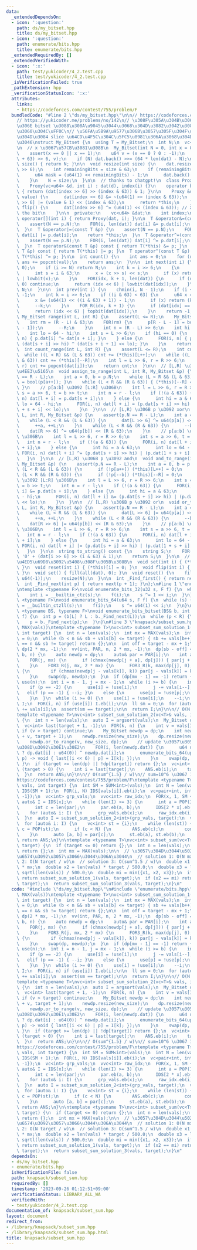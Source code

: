 ```yaml
---
data:
  _extendedDependsOn:
  - icon: ':question:'
    path: ds/my_bitset.hpp
    title: ds/my_bitset.hpp
  - icon: ':question:'
    path: enumerate/bits.hpp
    title: enumerate/bits.hpp
  _extendedRequiredBy: []
  _extendedVerifiedWith:
  - icon: ':x:'
    path: test/yukicoder/4_2.test.cpp
    title: test/yukicoder/4_2.test.cpp
  _isVerificationFailed: true
  _pathExtension: hpp
  _verificationStatusIcon: ':x:'
  attributes:
    links:
    - https://codeforces.com/contest/755/problem/F
  bundledCode: "#line 2 \"ds/my_bitset.hpp\"\n\n// https://codeforces.com/contest/914/problem/F\n\
    // https://yukicoder.me/problems/no/142\n// \u308F\u305A\u304B\u306B\u666E\u901A\
    \u306E bitset \u3088\u308A\u9045\u3044\u3068\u304D\u3082\u3042\u308B\u3088\u3046\
    \u3060\u304C\uFF0C\n// \u56FA\u5B9A\u9577\u306B\u3057\u305F\u304F\u306A\u3044\u3068\
    \u304D\u3084 slice \u64CD\u4F5C\u304C\u5FC5\u8981\u306A\u3068\u304D\u306B\u4F7F\
    \u3046\nstruct My_Bitset {\n  using T = My_Bitset;\n  int N;\n  vc<u64> dat;\n\
    \n  // x \u3067\u57CB\u3081\u308B\n  My_Bitset(int N = 0, int x = 0) : N(N) {\n\
    \    assert(x == 0 || x == 1);\n    u64 v = (x == 0 ? 0 : -1);\n    dat.assign((N\
    \ + 63) >> 6, v);\n    if (N) dat.back() >>= (64 * len(dat) - N);\n  }\n\n  int\
    \ size() { return N; }\n\n  void resize(int size) {\n    dat.resize((size + 63)\
    \ >> 6);\n    int remainingBits = size & 63;\n    if (remainingBits != 0) {\n\
    \      u64 mask = (u64(1) << remainingBits) - 1;\n      dat.back() &= mask;\n\
    \    }\n    N = size;\n  }\n\n  // thanks to chatgpt!\n  class Proxy {\n  public:\n\
    \    Proxy(vc<u64> &d, int i) : dat(d), index(i) {}\n    operator bool() const\
    \ { return (dat[index >> 6] >> (index & 63)) & 1; }\n\n    Proxy &operator=(u64\
    \ value) {\n      dat[index >> 6] &= ~(u64(1) << (index & 63));\n      dat[index\
    \ >> 6] |= (value & 1) << (index & 63);\n      return *this;\n    }\n    void\
    \ flip() {\n      dat[index >> 6] ^= (u64(1) << (index & 63)); // XOR to flip\
    \ the bit\n    }\n\n  private:\n    vc<u64> &dat;\n    int index;\n  };\n\n  Proxy\
    \ operator[](int i) { return Proxy(dat, i); }\n\n  T &operator&=(const T &p) {\n\
    \    assert(N == p.N);\n    FOR(i, len(dat)) dat[i] &= p.dat[i];\n    return *this;\n\
    \  }\n  T &operator|=(const T &p) {\n    assert(N == p.N);\n    FOR(i, len(dat))\
    \ dat[i] |= p.dat[i];\n    return *this;\n  }\n  T &operator^=(const T &p) {\n\
    \    assert(N == p.N);\n    FOR(i, len(dat)) dat[i] ^= p.dat[i];\n    return *this;\n\
    \  }\n  T operator&(const T &p) const { return T(*this) &= p; }\n  T operator|(const\
    \ T &p) const { return T(*this) |= p; }\n  T operator^(const T &p) const { return\
    \ T(*this) ^= p; }\n\n  int count() {\n    int ans = 0;\n    for (u64 val: dat)\
    \ ans += popcnt(val);\n    return ans;\n  }\n\n  int next(int i) {\n    chmax(i,\
    \ 0);\n    if (i >= N) return N;\n    int k = i >> 6;\n    {\n      u64 x = dat[k];\n\
    \      int s = i & 63;\n      x = (x >> s) << s;\n      if (x) return (k << 6)\
    \ | lowbit(x);\n    }\n    FOR(idx, k + 1, len(dat)) {\n      if (dat[idx] ==\
    \ 0) continue;\n      return (idx << 6) | lowbit(dat[idx]);\n    }\n    return\
    \ N;\n  }\n\n  int prev(int i) {\n    chmin(i, N - 1);\n    if (i <= -1) return\
    \ -1;\n    int k = i >> 6;\n    if ((i & 63) < 63) {\n      u64 x = dat[k];\n\
    \      x &= (u64(1) << ((i & 63) + 1)) - 1;\n      if (x) return (k << 6) | topbit(x);\n\
    \      --k;\n    }\n    FOR_R(idx, k + 1) {\n      if (dat[idx] == 0) continue;\n\
    \      return (idx << 6) | topbit(dat[idx]);\n    }\n    return -1;\n  }\n\n \
    \ My_Bitset range(int L, int R) {\n    assert(L <= R);\n    My_Bitset p(R - L);\n\
    \    int rm = (R - L) & 63;\n    FOR(rm) {\n      p[R - L - 1] = bool((*this)[R\
    \ - 1]);\n      --R;\n    }\n    int n = (R - L) >> 6;\n    int hi = L & 63;\n\
    \    int lo = 64 - hi;\n    int s = L >> 6;\n    if (hi == 0) {\n      FOR(i,\
    \ n) { p.dat[i] ^= dat[s + i]; }\n    } else {\n      FOR(i, n) { p.dat[i] ^=\
    \ (dat[s + i] >> hi) ^ (dat[s + i + 1] << lo); }\n    }\n    return p;\n  }\n\n\
    \  int count_range(int L, int R) {\n    assert(L <= R);\n    int cnt = 0;\n  \
    \  while ((L < R) && (L & 63)) cnt += (*this)[L++];\n    while ((L < R) && (R\
    \ & 63)) cnt += (*this)[--R];\n    int l = L >> 6, r = R >> 6;\n    FOR(i, l,\
    \ r) cnt += popcnt(dat[i]);\n    return cnt;\n  }\n\n  // [L,R) \u306B p \u3092\
    \u4EE3\u5165\n  void assign_to_range(int L, int R, My_Bitset &p) {\n    assert(p.N\
    \ == R - L);\n    int a = 0, b = p.N;\n    while (L < R && (L & 63)) { (*this)[L++]\
    \ = bool(p[a++]); }\n    while (L < R && (R & 63)) { (*this)[--R] = bool(p[--b]);\
    \ }\n    // p[a:b] \u3092 [L:R] \u306B\n    int l = L >> 6, r = R >> 6;\n    int\
    \ s = a >> 6, t = b >> t;\n    int n = r - l;\n    if (!(a & 63)) {\n      FOR(i,\
    \ n) dat[l + i] = p.dat[s + i];\n    } else {\n      int hi = a & 63;\n      int\
    \ lo = 64 - hi;\n      FOR(i, n) dat[l + i] = (p.dat[s + i] >> hi) | (p.dat[1\
    \ + s + i] << lo);\n    }\n  }\n\n  // [L,R) \u306B p \u3092 xor\n  void xor_to_range(int\
    \ L, int R, My_Bitset &p) {\n    assert(p.N == R - L);\n    int a = 0, b = p.N;\n\
    \    while (L < R && (L & 63)) {\n      dat[L >> 6] ^= u64(p[a]) << (L & 63);\n\
    \      ++a, ++L;\n    }\n    while (L < R && (R & 63)) {\n      --b, --R;\n  \
    \    dat[R >> 6] ^= u64(p[b]) << (R & 63);\n    }\n    // p[a:b] \u3092 [L:R]\
    \ \u306B\n    int l = L >> 6, r = R >> 6;\n    int s = a >> 6, t = b >> t;\n \
    \   int n = r - l;\n    if (!(a & 63)) {\n      FOR(i, n) dat[l + i] ^= p.dat[s\
    \ + i];\n    } else {\n      int hi = a & 63;\n      int lo = 64 - hi;\n     \
    \ FOR(i, n) dat[l + i] ^= (p.dat[s + i] >> hi) | (p.dat[1 + s + i] << lo);\n \
    \   }\n  }\n\n  // [L,R) \u306B p \u3092 and\n  void and_to_range(int L, int R,\
    \ My_Bitset &p) {\n    assert(p.N == R - L);\n    int a = 0, b = p.N;\n    while\
    \ (L < R && (L & 63)) {\n      if (!p[a++]) (*this)[L++] = 0;\n    }\n    while\
    \ (L < R && (R & 63)) {\n      if (!p[--b]) (*this)[--R] = 0;\n    }\n    // p[a:b]\
    \ \u3092 [L:R] \u306B\n    int l = L >> 6, r = R >> 6;\n    int s = a >> 6, t\
    \ = b >> t;\n    int n = r - l;\n    if (!(a & 63)) {\n      FOR(i, n) dat[l +\
    \ i] &= p.dat[s + i];\n    } else {\n      int hi = a & 63;\n      int lo = 64\
    \ - hi;\n      FOR(i, n) dat[l + i] &= (p.dat[s + i] >> hi) | (p.dat[1 + s + i]\
    \ << lo);\n    }\n  }\n\n  // [L,R) \u306B p \u3092 or\n  void or_to_range(int\
    \ L, int R, My_Bitset &p) {\n    assert(p.N == R - L);\n    int a = 0, b = p.N;\n\
    \    while (L < R && (L & 63)) {\n      dat[L >> 6] |= u64(p[a]) << (L & 63);\n\
    \      ++a, ++L;\n    }\n    while (L < R && (R & 63)) {\n      --b, --R;\n  \
    \    dat[R >> 6] |= u64(p[b]) << (R & 63);\n    }\n    // p[a:b] \u3092 [L:R]\
    \ \u306B\n    int l = L >> 6, r = R >> 6;\n    int s = a >> 6, t = b >> t;\n \
    \   int n = r - l;\n    if (!(a & 63)) {\n      FOR(i, n) dat[l + i] |= p.dat[s\
    \ + i];\n    } else {\n      int hi = a & 63;\n      int lo = 64 - hi;\n     \
    \ FOR(i, n) dat[l + i] |= (p.dat[s + i] >> hi) | (p.dat[1 + s + i] << lo);\n \
    \   }\n  }\n\n  string to_string() const {\n    string S;\n    FOR(i, N) S +=\
    \ '0' + (dat[i >> 6] >> (i & 63) & 1);\n    return S;\n  }\n\n  // bitset \u306B\
    \u4ED5\u69D8\u3092\u5408\u308F\u305B\u308B\n  void set(int i) { (*this)[i] = 1;\
    \ }\n  void reset(int i) { (*this)[i] = 0; }\n  void flip(int i) { (*this)[i].flip();\
    \ }\n  void set() { fill(all(dat), 0); }\n  void reset() {\n    fill(all(dat),\
    \ u64(-1));\n    resize(N);\n  }\n\n  int _Find_first() { return next(0); }\n\
    \  int _Find_next(int p) { return next(p + 1); }\n};\n#line 1 \"enumerate/bits.hpp\"\
    \ntemplate <typename F>\nvoid enumerate_bits_32(u32 s, F f) {\n  while (s) {\n\
    \    int i = __builtin_ctz(s);\n    f(i);\n    s ^= 1 << i;\n  }\n}\n\ntemplate\
    \ <typename F>\nvoid enumerate_bits_64(u64 s, F f) {\n  while (s) {\n    int i\
    \ = __builtin_ctzll(s);\n    f(i);\n    s ^= u64(1) << i;\n  }\n}\n\ntemplate\
    \ <typename BS, typename F>\nvoid enumerate_bits_bitset(BS& b, int L, int R, F\
    \ f) {\n  int p = (b[L] ? L : b._Find_next(L));\n  while (p < R) {\n    f(p);\n\
    \    p = b._Find_next(p);\n  }\n}\n#line 3 \"knapsack/subset_sum.hpp\"\n\n// O(N\
    \ MAX(vals))\ntemplate <typename T>\nvc<int> subset_sum_solution_1(vc<T>& vals,\
    \ int target) {\n  int n = len(vals);\n  int mx = MAX(vals);\n  int b = 0, sb\
    \ = 0;\n  while (b < n && sb + vals[b] <= target) { sb += vals[b++]; }\n  if (b\
    \ == n && sb != target) return {};\n\n  int off = target - mx + 1;\n  vc<int>\
    \ dp(2 * mx, -1);\n  vv(int, PAR, n, 2 * mx, -1);\n  dp[sb - off] = b;\n  FOR3(i,\
    \ b, n) {\n    auto newdp = dp;\n    auto& par = PAR[i];\n    int a = vals[i];\n\
    \    FOR(j, mx) {\n      if (chmax(newdp[j + a], dp[j])) { par[j + a] = -2; }\n\
    \    }\n    FOR3_R(j, mx, 2 * mx) {\n      FOR3_R(k, max(dp[j], 0), newdp[j])\
    \ {\n        if (chmax(newdp[j - vals[k]], k)) par[j - vals[k]] = k;\n      }\n\
    \    }\n    swap(dp, newdp);\n  }\n  if (dp[mx - 1] == -1) return {};\n  vc<bool>\
    \ use(n);\n  int i = n - 1, j = mx - 1;\n  while (i >= b) {\n    int p = PAR[i][j];\n\
    \    if (p == -2) {\n      use[i] = !use[i];\n      j -= vals[i--];\n    }\n \
    \   elif (p == -1) { --i; }\n    else {\n      use[p] = !use[p];\n      j += vals[p];\n\
    \    }\n  }\n  while (i >= 0) {\n    use[i] = !use[i];\n    --i;\n  }\n  vc<int>\
    \ I;\n  FOR(i, n) if (use[i]) I.eb(i);\n\n  ll sm = 0;\n  for (auto&& i: I) sm\
    \ += vals[i];\n  assert(sm == target);\n\n  return I;\n}\n\n// O(N target / w)\n\
    template <typename T>\nvc<int> subset_sum_solution_2(vc<T>& vals, int target)\
    \ {\n  int n = len(vals);\n  auto I = argsort(vals);\n  My_Bitset dp(1, 1);\n\
    \  vc<int> last(target + 1, -1);\n  FOR(k, n) {\n    int v = vals[I[k]];\n   \
    \ if (v > target) continue;\n    My_Bitset newdp = dp;\n    int new_size = min<int>(len(dp)\
    \ + v, target + 1);\n    newdp.resize(new_size);\n    dp.resize(new_size - v);\n\
    \    newdp.or_to_range(v, new_size, dp);\n    // update \u3057\u305F\u3068\u3053\
    \u308D\u3092\u30E1\u30E2\n    FOR(i, len(newdp.dat)) {\n      u64 upd = (i < len(dp.dat)\
    \ ? dp.dat[i] : u64(0)) ^ newdp.dat[i];\n      enumerate_bits_64(upd, [&](int\
    \ p) -> void { last[(i << 6) | p] = I[k]; });\n    }\n    swap(dp, newdp);\n \
    \ }\n  if (target >= len(dp) || !dp[target]) return {};\n  vc<int> ANS;\n  while\
    \ (target > 0) {\n    int i = last[target];\n    ANS.eb(i);\n    target -= vals[i];\n\
    \  }\n  return ANS;\n}\n\n// O(sum^{1.5} / w)\n// sum=10^6 \u3067 150ms\uFF1A\
    https://codeforces.com/contest/755/problem/F\ntemplate <typename T>\nvc<int> subset_sum_solution_3(vc<T>&\
    \ vals, int target) {\n  int SM = SUM<int>(vals);\n  int N = len(vals);\n  vvc<int>\
    \ IDS(SM + 1);\n  FOR(i, N) IDS[vals[i]].eb(i);\n  vc<pair<int, int>> par(N, {-1,\
    \ -1});\n  vc<int> grp_vals;\n  vvc<int> raw_idx;\n  FOR(x, 1, SM + 1) {\n   \
    \ auto& I = IDS[x];\n    while (len(I) >= 3) {\n      int a = POP(I), b = POP(I);\n\
    \      int c = len(par);\n      par.eb(a, b);\n      IDS[2 * x].eb(c);\n    }\n\
    \    for (auto& i: I) {\n      grp_vals.eb(x);\n      raw_idx.eb(i);\n    }\n\
    \  }\n  auto I = subset_sum_solution_2<int>(grp_vals, target);\n  vc<int> ANS;\n\
    \  for (auto& i: I) {\n    vc<int> st = {i};\n    while (len(st)) {\n      auto\
    \ c = POP(st);\n      if (c < N) {\n        ANS.eb(c);\n        continue;\n  \
    \    }\n      auto [a, b] = par[c];\n      st.eb(a), st.eb(b);\n    }\n  }\n \
    \ return ANS;\n}\n\ntemplate <typename T>\nvc<int> subset_sum(vc<T>& vals, int\
    \ target) {\n  if (target <= 0) return {};\n  int n = len(vals);\n  if (n == 0)\
    \ return {};\n  int mx = MAX(vals);\n\n  // \u3057\u304D\u3044\u5024\u306E\u8ABF\
    \u6574\u3092\u3057\u3066\u3044\u306A\u3044\n  // solution 1: O(N mx))\n  // solution\
    \ 2: O(N target / w)\n  // solution 3: O(sum^1.5 / w)\n  double x1 = len(vals)\
    \ * mx;\n  double x2 = len(vals) * target / 500.0;\n  double x3 = len(vals) *\
    \ sqrtl(len(vals)) / 500.0;\n  double mi = min({x1, x2, x3});\n  if (x1 == mi)\
    \ return subset_sum_solution_1(vals, target);\n  if (x2 == mi) return subset_sum_solution_2(vals,\
    \ target);\n  return subset_sum_solution_3(vals, target);\n}\n"
  code: "#include \"ds/my_bitset.hpp\"\n#include \"enumerate/bits.hpp\"\n\n// O(N\
    \ MAX(vals))\ntemplate <typename T>\nvc<int> subset_sum_solution_1(vc<T>& vals,\
    \ int target) {\n  int n = len(vals);\n  int mx = MAX(vals);\n  int b = 0, sb\
    \ = 0;\n  while (b < n && sb + vals[b] <= target) { sb += vals[b++]; }\n  if (b\
    \ == n && sb != target) return {};\n\n  int off = target - mx + 1;\n  vc<int>\
    \ dp(2 * mx, -1);\n  vv(int, PAR, n, 2 * mx, -1);\n  dp[sb - off] = b;\n  FOR3(i,\
    \ b, n) {\n    auto newdp = dp;\n    auto& par = PAR[i];\n    int a = vals[i];\n\
    \    FOR(j, mx) {\n      if (chmax(newdp[j + a], dp[j])) { par[j + a] = -2; }\n\
    \    }\n    FOR3_R(j, mx, 2 * mx) {\n      FOR3_R(k, max(dp[j], 0), newdp[j])\
    \ {\n        if (chmax(newdp[j - vals[k]], k)) par[j - vals[k]] = k;\n      }\n\
    \    }\n    swap(dp, newdp);\n  }\n  if (dp[mx - 1] == -1) return {};\n  vc<bool>\
    \ use(n);\n  int i = n - 1, j = mx - 1;\n  while (i >= b) {\n    int p = PAR[i][j];\n\
    \    if (p == -2) {\n      use[i] = !use[i];\n      j -= vals[i--];\n    }\n \
    \   elif (p == -1) { --i; }\n    else {\n      use[p] = !use[p];\n      j += vals[p];\n\
    \    }\n  }\n  while (i >= 0) {\n    use[i] = !use[i];\n    --i;\n  }\n  vc<int>\
    \ I;\n  FOR(i, n) if (use[i]) I.eb(i);\n\n  ll sm = 0;\n  for (auto&& i: I) sm\
    \ += vals[i];\n  assert(sm == target);\n\n  return I;\n}\n\n// O(N target / w)\n\
    template <typename T>\nvc<int> subset_sum_solution_2(vc<T>& vals, int target)\
    \ {\n  int n = len(vals);\n  auto I = argsort(vals);\n  My_Bitset dp(1, 1);\n\
    \  vc<int> last(target + 1, -1);\n  FOR(k, n) {\n    int v = vals[I[k]];\n   \
    \ if (v > target) continue;\n    My_Bitset newdp = dp;\n    int new_size = min<int>(len(dp)\
    \ + v, target + 1);\n    newdp.resize(new_size);\n    dp.resize(new_size - v);\n\
    \    newdp.or_to_range(v, new_size, dp);\n    // update \u3057\u305F\u3068\u3053\
    \u308D\u3092\u30E1\u30E2\n    FOR(i, len(newdp.dat)) {\n      u64 upd = (i < len(dp.dat)\
    \ ? dp.dat[i] : u64(0)) ^ newdp.dat[i];\n      enumerate_bits_64(upd, [&](int\
    \ p) -> void { last[(i << 6) | p] = I[k]; });\n    }\n    swap(dp, newdp);\n \
    \ }\n  if (target >= len(dp) || !dp[target]) return {};\n  vc<int> ANS;\n  while\
    \ (target > 0) {\n    int i = last[target];\n    ANS.eb(i);\n    target -= vals[i];\n\
    \  }\n  return ANS;\n}\n\n// O(sum^{1.5} / w)\n// sum=10^6 \u3067 150ms\uFF1A\
    https://codeforces.com/contest/755/problem/F\ntemplate <typename T>\nvc<int> subset_sum_solution_3(vc<T>&\
    \ vals, int target) {\n  int SM = SUM<int>(vals);\n  int N = len(vals);\n  vvc<int>\
    \ IDS(SM + 1);\n  FOR(i, N) IDS[vals[i]].eb(i);\n  vc<pair<int, int>> par(N, {-1,\
    \ -1});\n  vc<int> grp_vals;\n  vvc<int> raw_idx;\n  FOR(x, 1, SM + 1) {\n   \
    \ auto& I = IDS[x];\n    while (len(I) >= 3) {\n      int a = POP(I), b = POP(I);\n\
    \      int c = len(par);\n      par.eb(a, b);\n      IDS[2 * x].eb(c);\n    }\n\
    \    for (auto& i: I) {\n      grp_vals.eb(x);\n      raw_idx.eb(i);\n    }\n\
    \  }\n  auto I = subset_sum_solution_2<int>(grp_vals, target);\n  vc<int> ANS;\n\
    \  for (auto& i: I) {\n    vc<int> st = {i};\n    while (len(st)) {\n      auto\
    \ c = POP(st);\n      if (c < N) {\n        ANS.eb(c);\n        continue;\n  \
    \    }\n      auto [a, b] = par[c];\n      st.eb(a), st.eb(b);\n    }\n  }\n \
    \ return ANS;\n}\n\ntemplate <typename T>\nvc<int> subset_sum(vc<T>& vals, int\
    \ target) {\n  if (target <= 0) return {};\n  int n = len(vals);\n  if (n == 0)\
    \ return {};\n  int mx = MAX(vals);\n\n  // \u3057\u304D\u3044\u5024\u306E\u8ABF\
    \u6574\u3092\u3057\u3066\u3044\u306A\u3044\n  // solution 1: O(N mx))\n  // solution\
    \ 2: O(N target / w)\n  // solution 3: O(sum^1.5 / w)\n  double x1 = len(vals)\
    \ * mx;\n  double x2 = len(vals) * target / 500.0;\n  double x3 = len(vals) *\
    \ sqrtl(len(vals)) / 500.0;\n  double mi = min({x1, x2, x3});\n  if (x1 == mi)\
    \ return subset_sum_solution_1(vals, target);\n  if (x2 == mi) return subset_sum_solution_2(vals,\
    \ target);\n  return subset_sum_solution_3(vals, target);\n}\n"
  dependsOn:
  - ds/my_bitset.hpp
  - enumerate/bits.hpp
  isVerificationFile: false
  path: knapsack/subset_sum.hpp
  requiredBy: []
  timestamp: '2023-09-26 01:12:51+09:00'
  verificationStatus: LIBRARY_ALL_WA
  verifiedWith:
  - test/yukicoder/4_2.test.cpp
documentation_of: knapsack/subset_sum.hpp
layout: document
redirect_from:
- /library/knapsack/subset_sum.hpp
- /library/knapsack/subset_sum.hpp.html
title: knapsack/subset_sum.hpp
---
```

